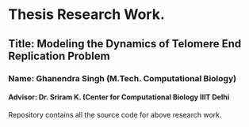 # Thesis Research Work.
## Title: Modeling the Dynamics of Telomere End Replication Problem
### Name: Ghanendra Singh (M.Tech. Computational Biology)
#### Advisor: Dr. Sriram K. (Center for Computational Biology IIIT Delhi

Repository contains all the source code for above research work.
